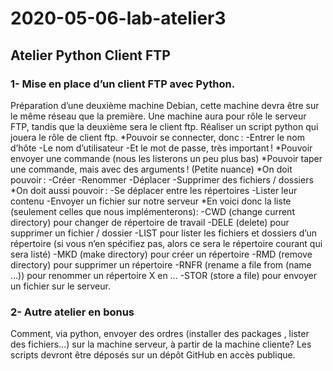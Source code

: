 # 2020-05-06-lab-atelier3
## Atelier Python Client FTP


### 1- Mise en place d’un client FTP avec Python.

Préparation d’une deuxième machine Debian, cette machine devra être sur le même réseau que la première.
Une machine aura pour rôle le serveur FTP, tandis que la deuxième sera le client ftp.
Réaliser un script python qui jouera le rôle de client ftp.
*Pouvoir se connecter, donc :
-Entrer le nom d’hôte
-Le nom d’utilisateur 
-Et le mot de passe, très important !
*Pouvoir envoyer une commande (nous les listerons un peu plus bas)
*Pouvoir taper une commande, mais avec des arguments ! (Petite nuance)
*On doit pouvoir :
-Créer
-Renommer
-Déplacer
-Supprimer des fichiers / dossiers
*On doit aussi pouvoir :
-Se déplacer entre les répertoires
-Lister leur contenu
-Envoyer un fichier sur notre serveur
*En voici donc la liste (seulement celles que nous implémenterons):
-CWD (change current directory) pour changer de répertoire de travail
-DELE (delete) pour supprimer un fichier / dossier
-LIST pour lister les fichiers et dossiers d’un répertoire (si vous n’en spécifiez pas, alors ce sera le répertoire courant qui sera listé)
-MKD (make directory) pour créer un répertoire
-RMD (remove directory) pour supprimer un répertoire
-RNFR (rename a file from (name …)) pour renommer un répertoire X en …
-STOR (store a file) pour envoyer un fichier sur le serveur.

### 2- Autre atelier en bonus

Comment, via python, envoyer des ordres (installer des packages , lister des fichiers…) sur la machine serveur, à partir de la machine cliente?
Les scripts devront être déposés sur un dépôt GitHub en accès publique. 
